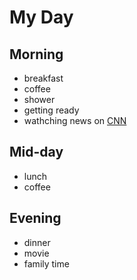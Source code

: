 # My Day

## Morning
* breakfast
* coffee
* shower
* getting ready
* wathching news on [CNN](https://www.cnn.com/)

## Mid-day
* lunch
* coffee

## Evening
* dinner
* movie
* family time

